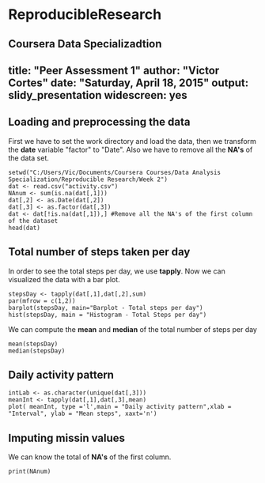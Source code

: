 # ReproducibleResearch
Coursera Data Specializadtion
---
title: "Peer Assessment 1"
author: "Victor Cortes"
date: "Saturday, April 18, 2015"
output: slidy_presentation
widescreen: yes
---

## Loading and preprocessing the data
First we have to set the work directory and load the data, then we transform the **date** variable "factor" to "Date". Also we have to remove all the **NA's** of the data set. 
````{r}
setwd("C:/Users/Vic/Documents/Coursera Courses/Data Analysis Specialization/Reproducible Research/Week 2")
dat <- read.csv("activity.csv")
NAnum <- sum(is.na(dat[,1]))
dat[,2] <- as.Date(dat[,2])
dat[,3] <- as.factor(dat[,3])
dat <- dat[!is.na(dat[,1]),] #Remove all the NA's of the first column of the dataset
head(dat)
````


## Total number of steps taken per day

In order to see the total steps per day, we use **tapply**. Now we can visualized the data with a bar plot.   

````{r}
stepsDay <- tapply(dat[,1],dat[,2],sum)
par(mfrow = c(1,2))
barplot(stepsDay, main="Barplot - Total steps per day")
hist(stepsDay, main = "Histogram - Total Steps per day")
````

We can compute the **mean** and **median** of the total number of steps per day

```{r}
mean(stepsDay)
median(stepsDay)

```


## Daily activity pattern

```{r}
intLab <- as.character(unique(dat[,3]))
meanInt <- tapply(dat[,1],dat[,3],mean)
plot( meanInt, type ='l',main = "Daily activity pattern",xlab = "Interval", ylab = "Mean steps", xaxt='n')

```

## Imputing missin values
We can know the total of **NA's** of the first column.
```{r, echo=FALSE}
print(NAnum)
```

